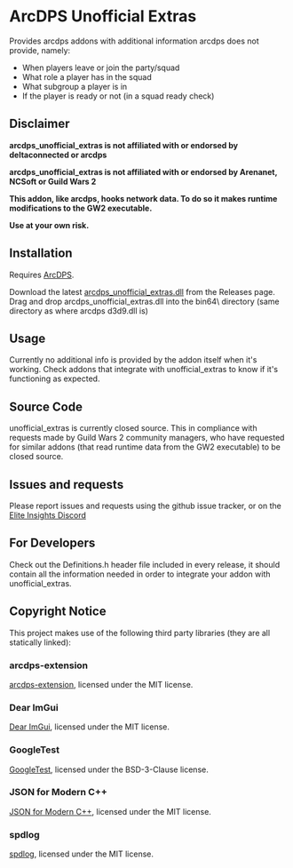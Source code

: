 # ArcDPS Unofficial Extras
Provides arcdps addons with additional information arcdps does not provide, namely:
- When players leave or join the party/squad
- What role a player has in the squad
- What subgroup a player is in
- If the player is ready or not (in a squad ready check)

## Disclaimer
**arcdps_unofficial_extras is not affiliated with or endorsed by deltaconnected or arcdps**

**arcdps_unofficial_extras is not affiliated with or endorsed by Arenanet, NCSoft or Guild Wars 2**

**This addon, like arcdps, hooks network data. To do so it makes runtime modifications to the GW2 executable.**

**Use at your own risk.**

## Installation
Requires [ArcDPS](https://www.deltaconnected.com/arcdps/).

Download the latest [arcdps_unofficial_extras.dll](https://github.com/Krappa322/arcdps_unofficial_extras_releases/releases/latest) from the Releases page. Drag and drop arcdps_unofficial_extras.dll into the bin64\ directory (same directory as where arcdps d3d9.dll is)

## Usage
Currently no additional info is provided by the addon itself when it's working. Check addons that integrate with unofficial_extras to know if it's functioning as expected.

## Source Code
unofficial_extras is currently closed source. This in compliance with requests made by Guild Wars 2 community managers, who have requested for similar addons (that read runtime data from the GW2 executable) to be closed source.

## Issues and requests
Please report issues and requests using the github issue tracker, or on the [Elite Insights Discord](https://discord.gg/T4kSbKJ5Sf)

## For Developers
Check out the Definitions.h header file included in every release, it should contain all the information needed in order to integrate your addon with unofficial_extras.

## Copyright Notice
This project makes use of the following third party libraries (they are all statically linked):
### arcdps-extension
[arcdps-extension](https://github.com/knoxfighter/arcdps-extension), licensed under the MIT license.
### Dear ImGui
[Dear ImGui](https://github.com/ocornut/imgui), licensed under the MIT license.
### GoogleTest
[GoogleTest](https://github.com/google/googletest), licensed under the BSD-3-Clause license.
### JSON for Modern C++
[JSON for Modern C++](https://github.com/nlohmann/json), licensed under the MIT license.
### spdlog
[spdlog](https://github.com/gabime/spdlog), licensed under the MIT license.
